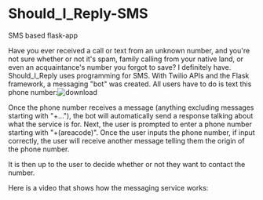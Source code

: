 # Should_I_Reply-SMS
SMS based flask-app 

Have you ever received a call or text from an unknown number, and you're not sure whether or not it's spam, family calling from your native land, or even an acquaintance's number you forgot to save? I definitely have.
Should_I_Reply uses programming for SMS. With Twilio APIs and the Flask framework, a messaging "bot" was created. All users have to do is text this phone number:![download](https://user-images.githubusercontent.com/85198940/221458132-778595ab-e56a-44fc-8823-73ea1915aab8.png)


Once the phone number receives a message (anything excluding messages starting with "+..."), the bot will automatically send a response talking about what the service is for. Next, the user is prompted to enter a phone number starting with "+(areacode)". Once the user inputs the phone number, if input correctly, the user will receive another message telling them the origin of the phone number. 

It is then up to the user to decide whether or not they want to contact the number. 

Here is a video that shows how the messaging service works:


